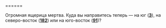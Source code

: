 ======

Огромная ящерица мертва. Куда вы направитесь теперь — на юг ([**3**](#n_3)), на северо-восток ([**182**](#n_182)) или на юго-восток ([**91**](#n_91))?

